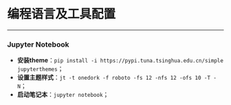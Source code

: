 # 编程语言及工具配置

---

<!--sec data-title="Python" data-id="lan_0" data-show=true ces-->

### Jupyter Notebook
* **安装theme**：`pip install -i https://pypi.tuna.tsinghua.edu.cn/simple jupyterthemes`；
* **设置主题样式**：`jt -t onedork -f roboto -fs 12 -nfs 12 -ofs 10 -T -N`；
* **启动笔记本**：`jupyter notebook`；

<!--endsec-->